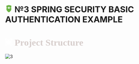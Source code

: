 <h1 style="font-size: 27px">
  <img src="../assets/icons/ss.png" width="24" height="24">  
№3 SPRING SECURITY BASIС AUTHENTICATION EXAMPLE
</h1>


<h1 style="color: #d7cecc; font-size: 30px; font-family: Ebrima">
   <img src="../assets/icons/logo.png" width="23" height="23">
  Project Structure
</h1>

![3](https://github.com/user-attachments/assets/4934e239-febd-495a-8318-e26630411e55)


